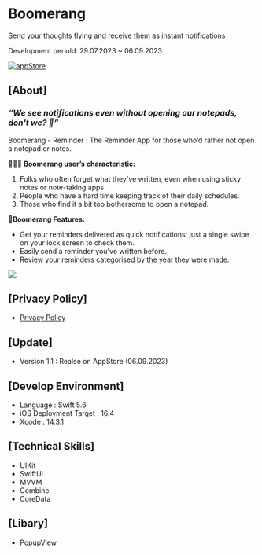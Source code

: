# Boomerang
Send your thoughts flying and receive them as instant notifications

Development periold: 29.07.2023 ~ 06.09.2023

[![appStore](https://user-images.githubusercontent.com/50910456/173174832-7d395623-ceb3-4796-b718-22e550af6934.svg)](https://apps.apple.com/au/app/boomerang-reminder/id6464021812)

## [About]
### ***“We see notifications even without opening our notepads, don't we? 🤔”***

Boomerang - Reminder : The Reminder App for those who’d rather not open a notepad or notes.

🙋🏻‍♂️ **Boomerang user’s characteristic:**

1. Folks who often forget what they've written, even when using sticky notes or note-taking apps.
2. People who have a hard time keeping track of their daily schedules.
3. Those who find it a bit too bothersome to open a notepad.

📍**Boomerang Features:**

- Get your reminders delivered as quick notifications; just a single swipe on your lock screen to check them.
- Easily send a reminder you've written before.
- Review your reminders categorised by the year they were made.

<img src="https://github.com/wnsgur4092/Boomerang/assets/43236727/1035bb82-017d-4cde-bc31-e1bf37cdaab4">

## [Privacy Policy]
- [Privacy Policy](https://wnsgur4092.notion.site/Privacy-Policy-19722dcba877400784abd66352623d04)

## [Update]
- Version 1.1 : Realse on AppStore (06.09.2023)


## [Develop Environment]
- Language : Swift 5.6
- iOS Deployment Target : 16.4
- Xcode : 14.3.1

## [Technical Skills]
- UIKit
- SwiftUI
- MVVM
- Combine
- CoreData

## [Libary]
- PopupView
